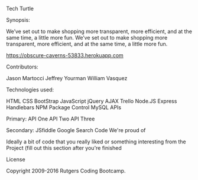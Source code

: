 Tech Turtle

Synopsis:

We’ve set out to make shopping more transparent, more efficient, and at the same time, a little more fun. We’ve set out to make shopping more transparent, more efficient, and at the same time, a little more fun.

https://obscure-caverns-53833.herokuapp.com

Contributors:

Jason Martocci 
Jeffrey Yourman 
William Vasquez 

Technologies used:

HTML
CSS
BootStrap
JavaScript
jQuery
AJAX
Trello
Node.JS
Express
Handlebars
NPM Package Control
MySQL
APIs

Primary:
API One
API Two
API Three

Secondary:
JSfiddle
Google Search
Code We're proud of

Ideally a bit of code that you really liked or something interesting from the Project (fill out this section after you're finished

License

Copyright 2009-2016 Rutgers Coding Bootcamp.